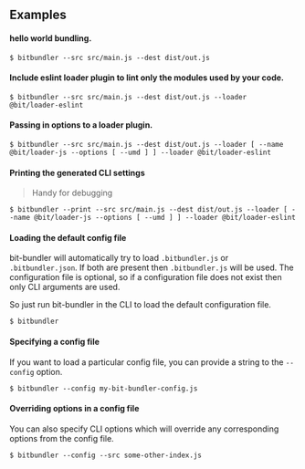 ## Examples

#### hello world bundling.

```
$ bitbundler --src src/main.js --dest dist/out.js
```

#### Include eslint loader plugin to lint only the modules used by your code.

```
$ bitbundler --src src/main.js --dest dist/out.js --loader @bit/loader-eslint
```

#### Passing in options to a loader plugin.

```
$ bitbundler --src src/main.js --dest dist/out.js --loader [ --name @bit/loader-js --options [ --umd ] ] --loader @bit/loader-eslint
```

#### Printing the generated CLI settings

> Handy for debugging

```
$ bitbundler --print --src src/main.js --dest dist/out.js --loader [ --name @bit/loader-js --options [ --umd ] ] --loader @bit/loader-eslint
```

#### Loading the default config file

bit-bundler will automatically try to load `.bitbundler.js` or `.bitbundler.json`. If both are present then `.bitbundler.js` will be used. The configuration file is optional, so if a configuration file does not exist then only CLI arguments are used.

So just run bit-bundler in the CLI to load the default configuration file.

```
$ bitbundler
```

#### Specifying a config file

If you want to load a particular config file, you can provide a string to the `--config` option.

```
$ bitbundler --config my-bit-bundler-config.js
```

#### Overriding options in a config file

You can also specify CLI options which will override any corresponding options from the config file.

```
$ bitbundler --config --src some-other-index.js
```
